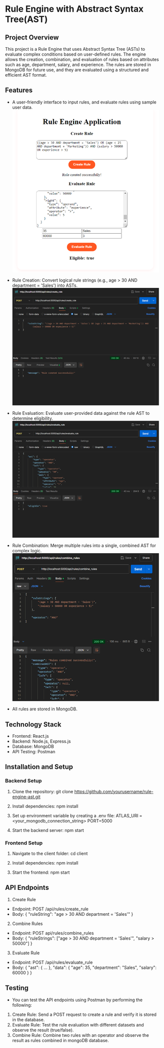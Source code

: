 # Rule Engine with Abstract Syntax Tree(AST)

## Project Overview

This project is a Rule Engine that uses Abstract Syntax Tree (ASTs) to evaluate complex conditions based on user-defined rules. 
The engine allows the creation, combination, and evaluation of rules based on attributes such as age, department, salary, and experience.
The rules are stored in MongoDB for future use, and they are evaluated using a structured and efficient AST format.

## Features

- A user-friendly interface to input rules, and evaluate rules using sample user data.
![plot](./preview1.png)

- Rule Creation: Convert logical rule strings (e.g., age > 30 AND department = 'Sales') into ASTs.
![plot](./preview2.png)

- Rule Evaluation: Evaluate user-provided data against the rule AST to determine eligibility.
![plot](./preview3.png)

- Rule Combination: Merge multiple rules into a single, combined AST for complex logic.
![plot](./preview4.png)

-  All rules are stored in MongoDB.

## Technology Stack

- Frontend: React.js
- Backend: Node.js, Express.js
- Database: MongoDB
- API Testing: Postman

## Installation and Setup

### Backend Setup
1. Clone the repository:
        git clone https://github.com/yourusername/rule-engine-ast.git

2. Install dependencies:
        npm install

3. Set up environment variable by creating a .env file:
        ATLAS_URI = <your_mongodb_connection_string>
        PORT=5000

4. Start the backend server:
        npm start

### Frontend Setup

1. Navigate to the client folder:
        cd client

2. Install dependencies:
        npm install

3. Start the frontend:
        npm start

## API Endpoints

1. Create Rule
- Endpoint: POST /api/rules/create_rule
- Body:
        {
        "ruleString": "age > 30 AND department = 'Sales'"
        }

2. Combine Rules
- Endpoint: POST api/rules/combine_rules
- Body:
        {
        "ruleStrings": ["age > 30 AND department = 'Sales'", "salary > 50000"]
        }

3. Evaluate Rule
- Endpoint: POST /api/rules/evaluate_rule
- Body:
        {
            "ast": { ... }, 
            "data": {
                "age": 35,
                "department": "Sales",
                "salary": 60000
            }
        }

## Testing
- You can test the API endpoints using Postman by performing the following:
1. Create Rule: Send a POST request to create a rule and verify it is stored in the database.
2. Evaluate Rule: Test the rule evaluation with different datasets and observe the result (true/false).
3. Combine Rule: Combine two rules with an operator and observe the result as rules combined in mongoDB database.




